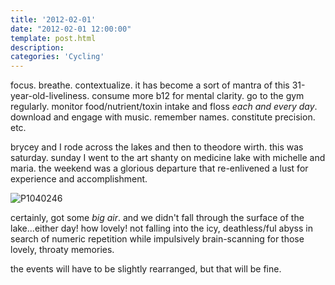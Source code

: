 ```yaml
---
title: '2012-02-01'
date: "2012-02-01 12:00:00"
template: post.html
description: 
categories: 'Cycling'
---
```


focus. breathe. contextualize. it has become a sort of mantra of this 31-year-old-liveliness. consume more b12 for mental clarity. go to the gym regularly. monitor food/nutrient/toxin intake and floss *each and every day*. download and engage with music. remember names. constitute precision. etc.  
  
brycey and I rode across the lakes and then to theodore wirth. this was saturday. sunday I went to the art shanty on medicine lake with michelle and maria. the weekend was a glorious departure that re-enlivened a lust for experience and accomplishment.  
  
![P1040246](http://f.slowtheory.com/6777615467_d9b1ac439c.jpg "P1040246")  
  
certainly, got some *big air*. and we didn't fall through the surface of the lake...either day! how lovely! not falling into the icy, deathless/ful abyss in search of numeric repetition while impulsively brain-scanning for those lovely, throaty memories.  
  
the events will have to be slightly rearranged, but that will be fine.